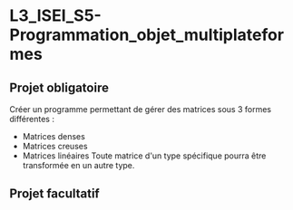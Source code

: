 # L3_ISEI_S5-Programmation_objet_multiplateformes

## Projet obligatoire
Créer un programme permettant de gérer des matrices sous 3 formes différentes : 
- Matrices denses
- Matrices creuses
- Matrices linéaires
Toute matrice d'un type spécifique pourra être transformée en un autre type.

## Projet facultatif